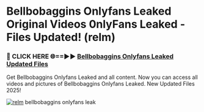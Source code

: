 # Bellbobaggins Onlyfans Leaked Original Videos 0nlyFans Leaked - Files Updated! (relm)

<h3>🔴 CLICK HERE 🌐==►► <a href="https://tinyurl.com/2jnfzry5" rel="nofollow">Bellbobaggins Onlyfans Leaked Updated Files</a></h3>

Get Bellbobaggins Onlyfans Leaked and all content. Now you can access all videos and pictures of Bellbobaggins Onlyfans Leaked. New Updated Files 2025!

[![relm](https://i.imgur.com/GyGTBgg.gif)](https://tinyurl.com/2jnfzry5)
bellbobaggins onlyfans leak